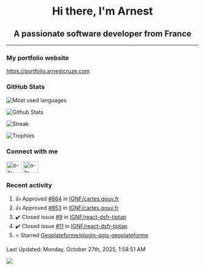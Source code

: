 <h1 align="center">Hi there, I'm Arnest</h1>
<h2 align="center">A passionate software developer from France</h2>

---

### My portfolio website

https://portfolio.arnestcruze.com

### GitHub Stats

![Most used languages](https://github-readme-stats.vercel.app/api/top-langs/?username=ocruze&langs_count=10&layout=compact&hide=tsql)

![Github Stats](https://github-readme-stats.vercel.app/api?username=ocruze&count_private=true&show_icons=true&title_color=fff&text_color=fff&bg_color=30,36d1dc,904e95)

![Streak](https://github-readme-streak-stats.herokuapp.com/?user=ocruze&)

![Trophies](https://github-profile-trophy.vercel.app/?username=ocruze)

### Connect with me

<p align="left">
  <a href="mailto:o.cruze@live.com" target="blank"><img align="center" src="https://upload.wikimedia.org/wikipedia/commons/d/df/Microsoft_Office_Outlook_%282018%E2%80%93present%29.svg" alt="o-a-cruze" height="30" width="40" /></a>
  <a href="https://linkedin.com/in/o-a-cruze" target="blank"><img align="center" src="https://raw.githubusercontent.com/rahuldkjain/github-profile-readme-generator/master/src/images/icons/Social/linked-in-alt.svg" alt="o-a-cruze" height="30" width="40" /></a>
</p>

### Recent activity

<!--RECENT_ACTIVITY:start-->
1. 👍 Approved [#864](https://github.com/IGNF/cartes.gouv.fr/pull/864#pullrequestreview-3369626750) in [IGNF/cartes.gouv.fr](https://github.com/IGNF/cartes.gouv.fr)
2. 👍 Approved [#853](https://github.com/IGNF/cartes.gouv.fr/pull/853#pullrequestreview-3368869594) in [IGNF/cartes.gouv.fr](https://github.com/IGNF/cartes.gouv.fr)
3. ✔️ Closed issue [#9](https://github.com/IGNF/react-dsfr-tiptap/issues/9) in [IGNF/react-dsfr-tiptap](https://github.com/IGNF/react-dsfr-tiptap)
4. ✔️ Closed issue [#11](https://github.com/IGNF/react-dsfr-tiptap/issues/11) in [IGNF/react-dsfr-tiptap](https://github.com/IGNF/react-dsfr-tiptap)
5. ⭐ Starred [Geoplateforme/plugin-qgis-geoplateforme](https://github.com/Geoplateforme/plugin-qgis-geoplateforme)
<!--RECENT_ACTIVITY:end-->

<!--RECENT_ACTIVITY:last_update-->
Last Updated: Monday, October 27th, 2025, 1:58:51 AM
<!--RECENT_ACTIVITY:last_update_end-->

[![](https://visitcount.itsvg.in/api?id=ocruze&label=Profile%20Views&pretty=false)](https://visitcount.itsvg.in)
